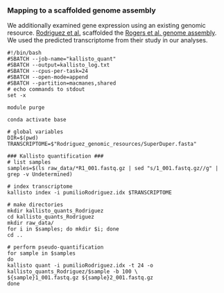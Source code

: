 ### Mapping to a scaffolded genome assembly

We additionally examined gene expression using an existing genomic resource. [Rodriguez et al.](https://bmcgenomics.biomedcentral.com/articles/10.1186/s12864-020-6719-5) scaffolded the [Rogers et al. genome assembly](https://academic.oup.com/mbe/article/35/12/2913/5106668). We used the predicted transcriptome from their study in our analyses.

```
#!/bin/bash
#SBATCH --job-name="kallisto_quant"
#SBATCH --output=kallisto_log.txt
#SBATCH --cpus-per-task=24
#SBATCH --open-mode=append
#SBATCH --partition=macmanes,shared
# echo commands to stdout
set -x

module purge

conda activate base

# global variables
DIR=$(pwd)
TRANSCRIPTOME=$"Rodriguez_genomic_resources/SuperDuper.fasta"

### Kallisto quantification ###
# list samples
samples=$(ls raw_data/*R1_001.fastq.gz | sed "s/1_001.fastq.gz//g" | grep -v Undetermined)

# index transcriptome
kallisto index -i pumilioRodriguez.idx $TRANSCRIPTOME

# make directories
mkdir kallisto_quants_Rodriguez
cd kallisto_quants_Rodriguez
mkdir raw_data/
for i in $samples; do mkdir $i; done
cd ..

# perform pseudo-quantification
for sample in $samples
do
kallisto quant -i pumilioRodriguez.idx -t 24 -o kallisto_quants_Rodriguez/$sample -b 100 \
${sample}1_001.fastq.gz ${sample}2_001.fastq.gz
done
```
